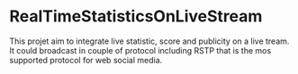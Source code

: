 # RealTimeStatisticsOnLiveStream
This projet aim to integrate live statistic, score and publicity on a live tream. It could broadcast in couple of protocol including RSTP that is the mos supported protocol for web social media.
